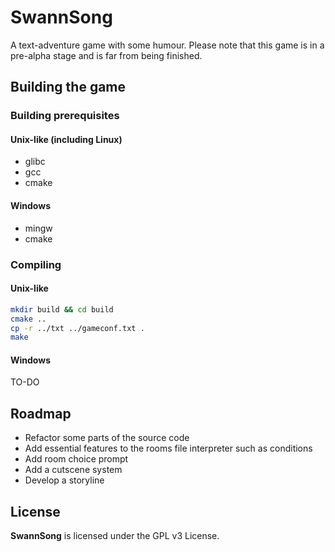 # SwannSong
A text-adventure game with some humour. Please note that this game is in a pre-alpha stage and is far from being finished.

## Building the game

### Building prerequisites

#### Unix-like (including Linux)
* glibc
* gcc
* cmake

#### Windows
* mingw
* cmake


### Compiling

#### Unix-like
```bash
mkdir build && cd build
cmake .. 
cp -r ../txt ../gameconf.txt .
make
```

#### Windows
TO-DO


## Roadmap
* Refactor some parts of the source code
* Add essential features to the rooms file interpreter such as conditions
* Add room choice prompt
* Add a cutscene system
* Develop a storyline


## License
**SwannSong** is licensed under the GPL v3 License.
